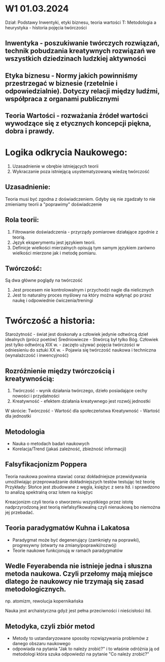 W1 01.03.2024
===
Dział: Podstawy Inwentyki, etyki biznesu, teoria wartości
T: Metodologia a heurystyka - historia pojęcia twórczości
 
Inwentyka - poszukiwanie twórczych rozwiązań, technik pobudzania kreatywnych rozwiązań we wszystkich dziedzinach ludzkiej aktywności
---
Etyka biznesu - Normy jakich powinniśmy przestrzegać w biznesie (rzetelnie i odpowiedzialnie). Dotyczy relacji między ludźmi, współpraca z organami publicznymi
---
Teoria Wartości - rozważania źródeł wartości wywodzące się z etycznych koncepcji piękna, dobra i prawdy.
---

Logika odkrycia Naukowego:
==
1. Uzasadnienie w obrębie istniejących teorii
2. Wykraczanie poza istniejącą usystematyzowaną wiedzę twórczość

Uzasadnienie:
--
Teoria musi być zgodna z doświadczeniem. Gdyby się nie zgadzały to nie zmieniamy teorii a "poprawimy" doświadczenie

Rola teorii:
--
1. Filtrowanie doświadczenia - przyrządy pomiarowe działające zgodnie z teorią.
2. Język eksperymentu jest językiem teorii.
3. Definicje wielkości mierzalnych opisują tym samym językiem zarówno wielkości mierzone jak i metodę pomiaru.

Twórczość:
--
Są dwa główne poglądy na twórczość
1. Jest procesem nie kontrolowalnym i przychodzi nagle dla nielicznych
2. Jest to naturalny proces myślowy na który można wpłynąć po przez naukę i odpowiednie ćwiczenia/treningi


Twórczość a historia:
===
Starożytność - świat jest doskonały a człowiek jedynie odtwórcą dzieł idealnych (prócz poetów)
Średniowiecze - Stwórcą był tylko Bóg. Człowiek jest tylko odtwórcą
XIX w. - zaczęto używać pojęcia twórczości w odniesieniu do sztuki
XX w. - Pojawia się twórczość naukowa i techniczna (wynalażczość i inwencyjność)

Rozróżnienie między twórczością i kreatywnością:
---
1. Twórczość - wynik działania twórczego, dzieło posiadające cechy nowości i przydatności 
2. Kreatywność - efektem działania kreatywnego jest rozwój jednostki

W skrócie:
Twórczość - Wartość dla społeczeństwa 
Kreatywność - Wartość dla jednostki

Metodologia
--
- Nauka o metodach badań naukowych 
- Korelacja/Trend (jakaś zależność, zbieżność informacji)


Falsyfikacjonizm Poppera
--
Teoria naukowa powinna stawiać coraz dokładniejsze przewidywania umożliwiając przeprowadzanie dokładniejszych testów testując też teorię  
Przykłady: Słońce jest zbudowane z węgla, księżyc z sera itd. i sprawdzono to analizą spektralną oraz lotem na księżyc

Kreacjonizm czyli teoria o stworzeniu wszystkiego przez istotę nadprzyrodzoną jest teorią niefalsyfikowalną czyli nienaukową bo niemożna jej przebadać.

Teoria paradygmatów Kuhna i Lakatosa
--
- Paradygmat może być degenerujący (zamknięty na poprawki), progresywny (otwarty na zmiany/poprawki/rozwój)
- Teorie naukowe funkcjonują w ramach paradygmatów

Wedle Feyerabenda nie istnieje jedna i słuszna metoda naukowa. Czyli przełomy mają miejsce dlatego że naukowcy nie trzymają się zasad metodologicznych.
--
np. atomizm, rewolucja kopernikańska

Nauka jest archaistyczna gdyż jest pełna przeciwności i nieścisłości itd.

Metodyka, czyli zbiór metod
---
- Metody to ustandaryzowane sposoby rozwiązywania problemów z danego obszaru naukowego 
- odpowiada na pytania "Jak to należy zrobić?" i to właśnie odróżnia ją od metodologi która szuka odpowiedzi na pytanie "Co należy zrobić?"


 